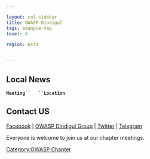 ```yaml
---

layout: col-sidebar
title: OWASP Dindigul
tags: example-tag
level: 0

region: Asia


---
```

## Local News

**`Meeting``   ``Location`**

## Contact US

[Facebook](https://www.facebook.com/owaspdindigul) | [OWASP Dindigul
Group](https://www.facebook.com/groups/840437366300374/) |
[Twitter](https://twitter.com/owaspdindigul) |
[Telegram](https://t.me/owaspdindigul)

Everyone is welcome to join us at our chapter meetings.

[Category:OWASP Chapter](Category:OWASP_Chapter "wikilink")

